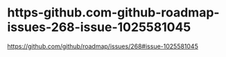 # https-github.com-github-roadmap-issues-268-issue-1025581045
https://github.com/github/roadmap/issues/268#issue-1025581045
